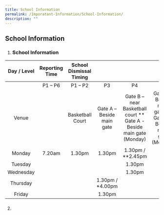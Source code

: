 ```yaml
---
title: School Information
permalink: /Imporatant-Information/School-Information/
description: ""
---
```

## School Information

1. ### School Information

| Day / Level   | Reporting Time | School Dismissal Timing |                           |                                                                      |                                                                  |                           |
|:-------------:|:--------------:|:-----------------------:|:-------------------------:|:--------------------------------------------------------------------:|:----------------------------------------------------------------:|:-------------------------:|
|               |     P1 – P6    |         P1 – P2         |             P3            |                                  P4                                  |                                P5                                |             P6            |
| Venue         |                |     Basketball Court    | Gate A – Beside main gate | Gate B – near Basketball court  ** Gate A -Beside main gate (Monday) | Gate A – Beside main gate  ** Gate A – Beside main gate (Monday) | Gate A – Beside main gate |
| Monday        |     7.20am     |          1.30pm         |           1.30pm          |                           1.30pm / **2.45pm                          |                                                                  |     1.30pm / ***3.30pm    |
| Tuesday       |                |                         |                           |                                1.30pm                                |                                                                  |                           |
| Wednesday     |                |                         |                           |                                1.30pm                                |                                                                  |           1.30pm          |
| Thursday      |                |                         |      1.30pm / *4.00pm     |                                                                      |                                                                  |                           |
| Friday        |                |                         |           1.30pm          |                                                                      |                                                                  |                           |

2. ### 